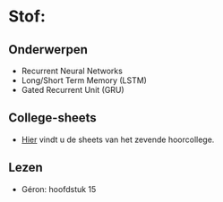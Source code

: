 # Stof: 

## Onderwerpen

* Recurrent Neural Networks
* Long/Short Term Memory (LSTM)
* Gated Recurrent Unit (GRU)

## College-sheets

* [Hier]() vindt u de sheets van het zevende hoorcollege.

## Lezen

* Géron: hoofdstuk 15